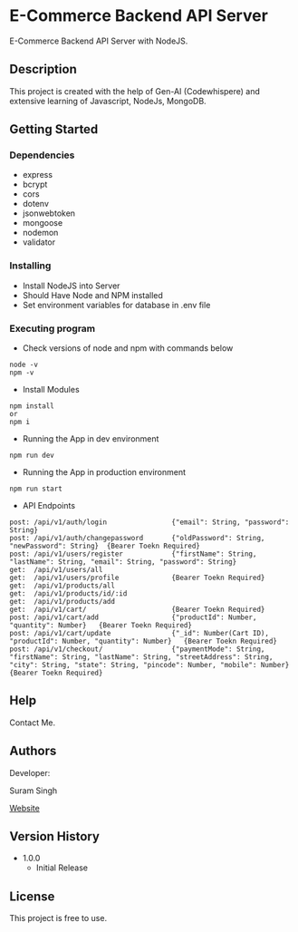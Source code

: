 # E-Commerce Backend API Server

E-Commerce Backend API Server with NodeJS.

## Description

This project is created with the help of Gen-AI (Codewhispere) and extensive learning of Javascript, NodeJs, MongoDB.

## Getting Started

### Dependencies

* express
* bcrypt
* cors
* dotenv
* jsonwebtoken
* mongoose
* nodemon
* validator

### Installing

* Install NodeJS into Server
* Should Have Node and NPM installed
* Set environment variables for database in .env file

### Executing program

* Check versions of node and npm with commands below
```
node -v
npm -v
```
* Install Modules
```
npm install
or
npm i
```
* Running the App in dev environment

```
npm run dev
```
* Running the App in production environment

```
npm run start
```
* API Endpoints

```
post: /api/v1/auth/login                {"email": String, "password": String}
post: /api/v1/auth/changepassword       {"oldPassword": String, "newPassword": String}  {Bearer Toekn Required}
post: /api/v1/users/register            {"firstName": String, "lastName": String, "email": String, "password": String}
get:  /api/v1/users/all
get:  /api/v1/users/profile             {Bearer Toekn Required}
get:  /api/v1/products/all
get:  /api/v1/products/id/:id
get:  /api/v1/products/add
get:  /api/v1/cart/                     {Bearer Toekn Required}
post: /api/v1/cart/add                  {"productId": Number, "quantity": Number}   {Bearer Toekn Required}
post: /api/v1/cart/update               {"_id": Number(Cart ID), "productId": Number, "quantity": Number}   {Bearer Toekn Required}
post: /api/v1/checkout/                 {"paymentMode": String, "firstName": String, "lastName": String, "streetAddress": String, "city": String, "state": String, "pincode": Number, "mobile": Number} {Bearer Toekn Required}

```


## Help

Contact Me.

## Authors

Developer:

Suram Singh  

[Website](https://suramsingh.com/)

## Version History

* 1.0.0
    * Initial Release

## License

This project is free to use.
